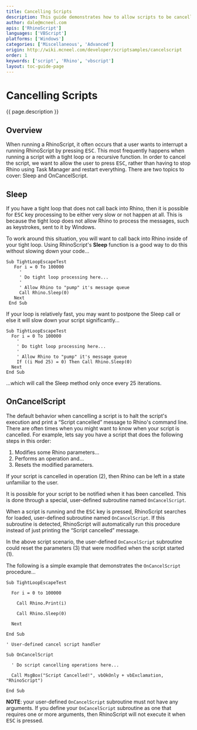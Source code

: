 ```yaml
---
title: Cancelling Scripts
description: This guide demonstrates how to allow scripts to be cancelled by the user.
author: dale@mcneel.com
apis: ['RhinoScript']
languages: ['VBScript']
platforms: ['Windows']
categories: ['Miscellaneous', 'Advanced']
origin: http://wiki.mcneel.com/developer/scriptsamples/cancelscript
order: 1
keywords: ['script', 'Rhino', 'vbscript']
layout: toc-guide-page
---
```


# Cancelling Scripts

{{ page.description }}

## Overview

When running a RhinoScript, it often occurs that a user wants to interrupt a running RhinoScript by pressing <kbd>ESC</kbd>.  This most frequently happens when running a script with a tight loop or a recursive function.  In order to cancel the script, we want to allow the user to press <kbd>ESC</kbd>, rather than having to stop Rhino using Task Manager and restart everything.  There are two topics to cover: Sleep and OnCancelScript.

## Sleep

If you have a tight loop that does not call back into Rhino, then it is possible for <kbd>ESC</kbd> key processing to be either very slow or not happen at all. This is because the tight loop does not allow Rhino to process the messages, such as keystrokes, sent to it by Windows.

To work around this situation, you will want to call back into Rhino inside of your tight loop.  Using RhinoScript's **Sleep** function is a good way to do this without slowing down your code...

```vbnet
Sub TightLoopEscapeTest
   For i = 0 To 100000
     '
     ' Do tight loop processing here...
     '
     ' Allow Rhino to "pump" it's message queue
     Call Rhino.Sleep(0)
   Next
 End Sub
```

If your loop is relatively fast, you may want to postpone the Sleep call or else it will slow down your script significantly...

```vbnet
Sub TightLoopEscapeTest
  For i = 0 To 100000
    '
    ' Do tight loop processing here...
    '
    ' Allow Rhino to "pump" it's message queue
    If ((i Mod 25) = 0) Then Call Rhino.Sleep(0)
  Next
End Sub
```

...which will call the Sleep method only once every 25 iterations.

## OnCancelScript

The default behavior when cancelling a script is to halt the script's execution and print a “Script cancelled” message to Rhino's command line.  There are often times when you might want to know when your script is cancelled. For example, lets say you have a script that does the following steps in this order:

1. Modifies some Rhino parameters...
1. Performs an operation and...
1. Resets the modified parameters.

If your script is cancelled in operation (2), then Rhino can be left in a state unfamiliar to the user.

It is possible for your script to be notified when it has been cancelled.  This is done through a special, user-defined subroutine named `OnCancelScript`.

When a script is running and the <kbd>ESC</kbd> key is pressed, RhinoScript searches for loaded, user-defined subroutine named `OnCancelScript`. If this subroutine is detected, RhinoScript will automatically run this procedure instead of just printing the “Script cancelled” message.

In the above script scenario, the user-defined `OnCancelScript` subroutine could reset the parameters (3) that were modified when the script started (1).

The following is a simple example that demonstrates the `OnCancelScript` procedure...

```vbnet
Sub TightLoopEscapeTest

  For i = 0 to 100000

    Call Rhino.Print(i)

    Call Rhino.Sleep(0)

  Next

End Sub

' User-defined cancel script handler

Sub OnCancelScript

  ' Do script cancelling operations here...

  Call MsgBox("Script Cancelled!", vbOkOnly + vbExclamation, "RhinoScript")

End Sub
```

**NOTE**: your user-defined `OnCancelScript` subroutine must not have any arguments.  If you define your `OnCancelScript` subroutine as one that requires one or more arguments, then RhinoScript will not execute it when <kbd>ESC</kbd> is pressed.
